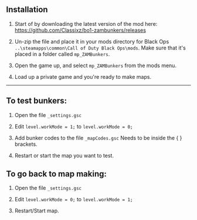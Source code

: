 ## Installation 
1. Start of by downloading the latest version of the mod here: https://github.com/Classixz/bo1-zambunkers/releases

2. Un-zip the file and place it in your mods directory for Black Ops `..\steamapps\common\Call of Duty Black Ops\mods`. Make sure that it's placed in a folder called `mp_ZAMBunkers`.

3. Open the game up, and select `mp_ZAMBunkers` from the mods menu.

4. Load up a private game and you're ready to make maps.

___


## To test bunkers:

1. Open the file `_settings.gsc`

2. Edit `level.workMode = 1;` to `level.workMode = 0;`

3. Add bunker codes to the file `_mapCodes.gsc` Needs to be inside the { } brackets.

4. Restart or start the map you want to test.


## To go back to map making:

1. Open the file `_settings.gsc`

2. Edit `level.workMode = 0;` to `level.workMode = 1;`

3. Restart/Start map.
